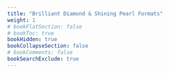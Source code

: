 ```yaml
---
title: "Brilliant Diamond & Shining Pearl Formats"
weight: 1
# bookFlatSection: false
# bookToc: true
bookHidden: true
bookCollapseSection: false
# bookComments: false
bookSearchExclude: true
---
```

